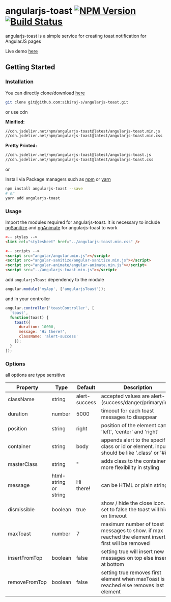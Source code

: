 # angularjs-toast [![NPM Version](https://img.shields.io/npm/v/angularjs-toast.svg)](https://www.npmjs.com/package/angularjs-toast) [![Build Status](https://travis-ci.com/sibiraj-s/angularjs-toast.svg?branch=master)](https://travis-ci.com/sibiraj-s/angularjs-toast)

angularjs-toast is a simple service for creating toast notification for AngularJS pages

Live demo [here][demo]

## Getting Started

### Installation

You can directly clone/download [here][angularjs-toast]

```bash
git clone git@github.com:sibiraj-s/angularjs-toast.git
```

or use cdn

**Minified:**

```bash
//cdn.jsdelivr.net/npm/angularjs-toast@latest/angularjs-toast.min.js
//cdn.jsdelivr.net/npm/angularjs-toast@latest/angularjs-toast.min.css
```

**Pretty Printed:**

```bash
//cdn.jsdelivr.net/npm/angularjs-toast@latest/angularjs-toast.js
//cdn.jsdelivr.net/npm/angularjs-toast@latest/angularjs-toast.css
```

or

Install via Package managers such as [npm][npm] or [yarn][yarn]

```bash
npm install angularjs-toast --save
# or
yarn add angularjs-toast
```

### Usage

Import the modules required for angularjs-toast. It is necessary to include [ngSanitize][ngsanitize] and [ngAnimate][nganimate] for angularjs-toast to work

```html
<-- styles -->
<link rel="stylesheet" href="../angularjs-toast.min.css" />

<-- scripts -->
<script src="angular/angular.min.js"></script>
<script src="angular-sanitize/angular-sanitize.min.js"></script>
<script src="angular-animate/angular-animate.min.js"></script>
<script src="../angularjs-toast.min.js"></script>
```

add `angularjsToast` dependency to the module

```js
angular.module('myApp', ['angularjsToast']);
```

and in your controller

```js
angular.controller('toastController', [
  'toast',
  function(toast) {
    toast({
      duration: 10000,
      message: 'Hi there!',
      className: 'alert-success'
    });
  }
]);
```

### Options

all options are type sensitive

| Property      | Type                  | Default       | Description                                                                                         |
| ------------- | --------------------- | ------------- | --------------------------------------------------------------------------------------------------- |
| className     | string                | alert-success | accepted values are alert-(success/danger/primary/info)                                       |
| duration      | number                | 5000          | timeout for each toast messages to disappear                                                        |
| position      | string                | right         | position of the element can be 'left', 'center' and 'right'                                         |
| container     | string                | body          | appends alert to the specific class or id or element. inputs should be like '.class' or '#id'       |
| masterClass   | string                | "             | adds class to the container for more flexibility in styling                                         |
| message       | html-string or string | Hi there!     | can be HTML or plain string                                                                         |
| dismissible   | boolean               | true          | show / hide the close icon. if set to false the toast will hide on timeout                          |
| maxToast      | number                | 7             | maximum number of toast messages to show. if max reached the element inserted first will be removed |
| insertFromTop | boolean               | false         | setting true will insert new messages on top else inserts at bottom                                 |
| removeFromTop | boolean               | false         | setting true removes first element when maxToast is reached else removes last element               |

[nganimate]: https://docs.angularjs.org/api/ngAnimate
[ngsanitize]: https://docs.angularjs.org/api/ngSanitize
[npm]: https://www.npmjs.com/
[yarn]: https://yarnpkg.com/lang/en/
[github]: https://sibiraj-s.github.io/
[ngx-notifier]: https://github.com/sibiraj-s/ngx-notifier
[angularjs-toast]: https://github.com/sibiraj-s/angularjs-toast
[demo]: https://sibiraj-s.github.io/angularjs-toast/
